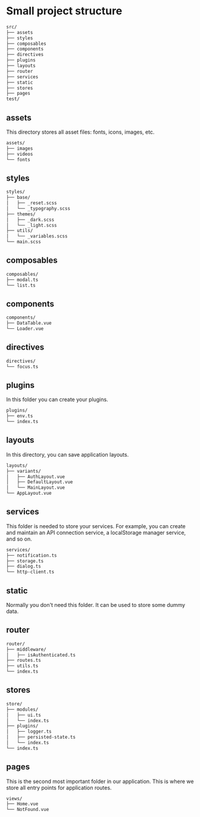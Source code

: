 # Small project structure

```txt
src/
├── assets
├── styles
├── composables
├── components
├── directives
├── plugins
├── layouts
├── router
├── services
├── static
├── stores
├── pages
test/
```

## assets

This directory stores all asset files: fonts, icons, images, etc.

```txt
assets/
├── images
├── videos
└── fonts
```

## styles

```txt
styles/
├── base/
│   ├── _reset.scss
│   └── _typography.scss
├── themes/
│   ├── _dark.scss
│   └── _light.scss
├── utils/
│   └── _variables.scss
└── main.scss
```

## composables

```txt
composables/
├── modal.ts
└── list.ts
```

## components

```txt
components/
├── DataTable.vue
└── Loader.vue
```

## directives

```txt
directives/
└── focus.ts
```

## plugins

In this folder you can create your plugins.

```txt
plugins/
├── env.ts
└── index.ts
```

## layouts

In this directory, you can save application layouts.

```txt
layouts/
├── variants/
│   ├── AuthLayout.vue
│   ├── DefaultLayout.vue
│   └── MainLayout.vue
└── AppLayout.vue
```

## services

This folder is needed to store your services. For example, you can create and maintain
an API connection service, a localStorage manager service, and so on.

```txt
services/
├── notification.ts
├── storage.ts
├── dialog.ts
└── http-client.ts
```

## static

Normally you don't need this folder. It can be used to store some dummy data.

## router

```txt
router/
├── middleware/
│   ├── isAuthenticated.ts
├── routes.ts
├── utils.ts
└── index.ts
```

## stores

```txt
store/
├── modules/
│   ├── ui.ts
│   └── index.ts
├── plugins/
│   ├── logger.ts
│   ├── persisted-state.ts
│   └── index.ts
└── index.ts
```

## pages

This is the second most important folder in our application.
This is where we store all entry points for application routes.

```txt
views/
├── Home.vue
└── NotFound.vue
```
